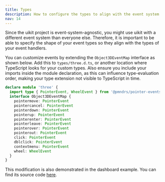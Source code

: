 ```yaml
---
title: Types
description: How to configure the types to align with the event system you are using.
nav: 14
---
```


Since the uikit project is event-system-agnostic, you might use uikit with a different event system than everyone else. Therefore, it is important to be able to specify the shape of your event types so they align with the types of your event handlers.

You can customize events by extending the `Object3DEventMap` interface as shown below. Add this to `types/three.d.ts`, or another location where TypeScript looks for your custom types. Also ensure you include your imports inside the module declaration, as this can influence type-evaluation order, making your type extension not visible to TypeScript in time.


```ts
declare module 'three' {
  import type { PointerEvent, WheelEvent } from '@pmndrs/pointer-events'
  interface Object3DEventMap {
    pointermove: PointerEvent
    pointercancel: PointerEvent
    pointerdown: PointerEvent
    pointerup: PointerEvent
    pointerenter: PointerEvent
    pointerleave: PointerEvent
    pointerover: PointerEvent
    pointerout: PointerEvent
    click: PointerEvent
    dblclick: PointerEvent
    contextmenu: PointerEvent
    wheel: WheelEvent
  }
}

```

This modification is also demonstrated in the dashboard example. You can find its source code [here](https://github.com/pmndrs/uikit/tree/main/examples/dashboard).